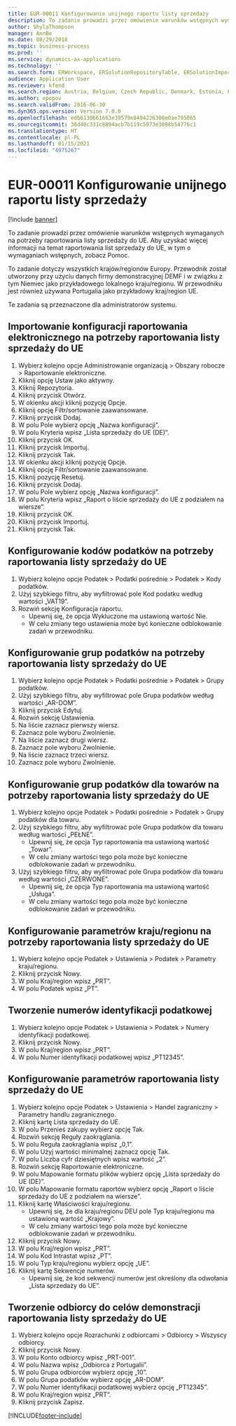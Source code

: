 ```yaml
---
title: EUR-00011 Konfigurowanie unijnego raportu listy sprzedaży
description: To zadanie prowadzi przez omówienie warunków wstępnych wymaganych na potrzeby raportowania listy sprzedaży do UE.
author: ShylaThompson
manager: AnnBe
ms.date: 08/29/2018
ms.topic: business-process
ms.prod: ''
ms.service: dynamics-ax-applications
ms.technology: ''
ms.search.form: ERWorkspace, ERSolutionRepositoryTable, ERSolutionImport, SysQueryForm, SysQueryFieldLookUp,  TaxTable, TaxGroup, TaxItemGroup, TaxCountryRegionParameters, TaxVATNumTable, IntrastatParameters, CustTable, DirPartyQuickCreateForm
audience: Application User
ms.reviewer: kfend
ms.search.region: Austria, Belgium, Czech Republic, Denmark, Estonia, Finland, France, Germany, Hungary, Ireland, Italy, Latvia, Lithuania, Netherlands, Poland, Spain, Sweden, United Kingdom
ms.author: epopov
ms.search.validFrom: 2016-06-30
ms.dyn365.ops.version: Version 7.0.0
ms.openlocfilehash: edb6130661663e39579e8494226308e0ae795065
ms.sourcegitcommit: 38d40c331c8894acb7b119c5073e3088b54776c1
ms.translationtype: HT
ms.contentlocale: pl-PL
ms.lasthandoff: 01/15/2021
ms.locfileid: "4975267"
---
```

# <a name="eur-00011-set-up-eu-sales-list-reporting"></a>EUR-00011 Konfigurowanie unijnego raportu listy sprzedaży

[!include [banner](../../includes/banner.md)]

To zadanie prowadzi przez omówienie warunków wstępnych wymaganych na potrzeby raportowania listy sprzedaży do UE. Aby uzyskać więcej informacji na temat raportowania list sprzedaży do UE, w tym o wymaganiach wstępnych, zobacz Pomoc.

To zadanie dotyczy wszystkich krajów/regionów Europy. Przewodnik został utworzony przy użyciu danych firmy demonstracyjnej DEMF i w związku z tym Niemiec jako przykładowego lokalnego kraju/regionu. W przewodniku jest również używana Portugalia jako przykładowy kraj/region UE.

Te zadania są przeznaczone dla administratorów systemu.


## <a name="import-electronic-reporting-configurations-for-eu-sales-list-reporting"></a>Importowanie konfiguracji raportowania elektronicznego na potrzeby raportowania listy sprzedaży do UE
1. Wybierz kolejno opcje Administrowanie organizacją > Obszary robocze > Raportowanie elektroniczne.
2. Kliknij opcję Ustaw jako aktywny.
3. Kliknij Repozytoria.
4. Kliknij przycisk Otwórz.
5. W okienku akcji kliknij pozycję Opcje.
6. Kliknij opcję Filtr/sortowanie zaawansowane.
7. Kliknij przycisk Dodaj.
8. W polu Pole wybierz opcję „Nazwa konfiguracji”.
9. W polu Kryteria wpisz „Lista sprzedaży do UE (DE)”.
10. Kliknij przycisk OK.
11. Kliknij przycisk Importuj.
12. Kliknij przycisk Tak.
13. W okienku akcji kliknij pozycję Opcje.
14. Kliknij opcję Filtr/sortowanie zaawansowane.
15. Kliknij pozycję Resetuj.
16. Kliknij przycisk Dodaj.
17. W polu Pole wybierz opcję „Nazwa konfiguracji”.
18. W polu Kryteria wpisz „Raport o liście sprzedaży do UE z podziałem na wiersze”.
19. Kliknij przycisk OK.
20. Kliknij przycisk Importuj.
21. Kliknij przycisk Tak.

## <a name="set-up-sales-tax-codes-for-eu-sales-list-reporting"></a>Konfigurowanie kodów podatków na potrzeby raportowania listy sprzedaży do UE
1. Wybierz kolejno opcje Podatek > Podatki pośrednie > Podatek > Kody podatków.
2. Użyj szybkiego filtru, aby wyfiltrować pole Kod podatku według wartości „VAT19”.
3. Rozwiń sekcję Konfiguracja raportu.
    * Upewnij się, że opcja Wykluczone ma ustawioną wartość Nie.  
    * W celu zmiany tego ustawienia może być konieczne odblokowanie zadań w przewodniku.  

## <a name="set-up-sales-tax-groups-for-eu-sales-list-reporting"></a>Konfigurowanie grup podatków na potrzeby raportowania listy sprzedaży do UE
1. Wybierz kolejno opcje Podatek > Podatki pośrednie > Podatek > Grupy podatków.
2. Użyj szybkiego filtru, aby wyfiltrować pole Grupa podatków według wartości „AR-DOM”.
3. Kliknij przycisk Edytuj.
4. Rozwiń sekcję Ustawienia.
5. Na liście zaznacz pierwszy wiersz.
6. Zaznacz pole wyboru Zwolnienie.
7. Na liście zaznacz drugi wiersz.
8. Zaznacz pole wyboru Zwolnienie.
9. Na liście zaznacz trzeci wiersz.
10. Zaznacz pole wyboru Zwolnienie.

## <a name="set-up-item-sales-tax-groups-for-eu-sales-list-reporting"></a>Konfigurowanie grup podatków dla towarów na potrzeby raportowania listy sprzedaży do UE
1. Wybierz kolejno opcje Podatek > Podatki pośrednie > Podatek > Grupy podatków dla towaru.
2. Użyj szybkiego filtru, aby wyfiltrować pole Grupa podatków dla towaru według wartości „PEŁNE”.
    * Upewnij się, że opcja Typ raportowania ma ustawioną wartość „Towar”.  
    * W celu zmiany wartości tego pola może być konieczne odblokowanie zadań w przewodniku.  
3. Użyj szybkiego filtru, aby wyfiltrować pole Grupa podatków dla towaru według wartości „CZERWONE”.
    * Upewnij się, że opcja Typ raportowania ma ustawioną wartość „Usługa”.  
    * W celu zmiany wartości tego pola może być konieczne odblokowanie zadań w przewodniku.  

## <a name="set-up-countryregion-parameters-for-eu-sales-list-reporting"></a>Konfigurowanie parametrów kraju/regionu na potrzeby raportowania listy sprzedaży do UE
1. Wybierz kolejno opcje Podatek > Ustawienia > Podatek > Parametry kraju/regionu.
2. Kliknij przycisk Nowy.
3. W polu Kraj/region wpisz „PRT”.
4. W polu Podatek wpisz „PT”.

## <a name="create-tax-exempt-numbers"></a>Tworzenie numerów identyfikacji podatkowej
1. Wybierz kolejno opcje Podatek > Ustawienia > Podatek > Numery identyfikacji podatkowej.
2. Kliknij przycisk Nowy.
3. W polu Kraj/region wpisz „PRT”.
4. W polu Numer identyfikacji podatkowej wpisz „PT12345”.

## <a name="set-up-eu-sales-list-reporting-parameters"></a>Konfigurowanie parametrów raportowania listy sprzedaży do UE
1. Wybierz kolejno opcje Podatek > Ustawienia > Handel zagraniczny > Parametry handlu zagranicznego.
2. Kliknij kartę Lista sprzedaży do UE.
3. W polu Przenieś zakupy wybierz opcję Tak.
4. Rozwiń sekcję Reguły zaokrąglania.
5. W polu Reguła zaokrąglania wpisz „0,1”.
6. W polu Użyj wartości minimalnej zaznacz opcję Tak.
7. W polu Liczba cyfr dziesiętnych wpisz wartość „2”.
8. Rozwiń sekcję Raportowanie elektroniczne.
9. W polu Mapowanie formatu plików wybierz opcję „Lista sprzedaży do UE (DE)”.
10. W polu Mapowanie formatu raportów wybierz opcję „Raport o liście sprzedaży do UE z podziałem na wiersze”.
11. Kliknij kartę Właściwości kraju/regionu.
    * Upewnij się, że dla kraju/regionu DEU pole Typ kraju/regionu ma ustawioną wartość „Krajowy”.  
    * W celu zmiany wartości tego pola może być konieczne odblokowanie zadań w przewodniku.  
12. Kliknij przycisk Nowy.
13. W polu Kraj/region wpisz „PRT”.
14. W polu Kod Intrastat wpisz „PT”.
15. W polu Typ kraju/regionu wybierz opcję „UE”.
16. Kliknij kartę Sekwencje numerów.
    * Upewnij się, że kod sekwencji numerów jest określony dla odwołania „Lista sprzedaży do UE”.  

## <a name="create-a-customer-for-eu-sales-list-reporting-demo-purposes"></a>Tworzenie odbiorcy do celów demonstracji raportowania listy sprzedaży do UE
1. Wybierz kolejno opcje Rozrachunki z odbiorcami > Odbiorcy > Wszyscy odbiorcy.
2. Kliknij przycisk Nowy.
3. W polu Konto odbiorcy wpisz „PRT-001”.
4. W polu Nazwa wpisz „Odbiorca z Portugalii”.
5. W polu Grupa odbiorców wybierz opcję „10”.
6. W polu Grupa podatków wybierz opcję „AR-DOM”.
7. W polu Numer identyfikacji podatkowej wybierz opcję „PT12345”.
8. W polu Kraj/region wpisz „PRT”.
9. Kliknij przycisk Zapisz.



[!INCLUDE[footer-include](../../../includes/footer-banner.md)]
